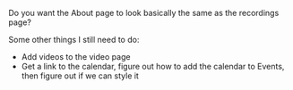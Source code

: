 Do you want the About page to look basically the same as the recordings page? 

Some other things I still need to do:
- Add videos to the video page
- Get a link to the calendar, figure out how to add the calendar to Events, then figure out if we can style it
